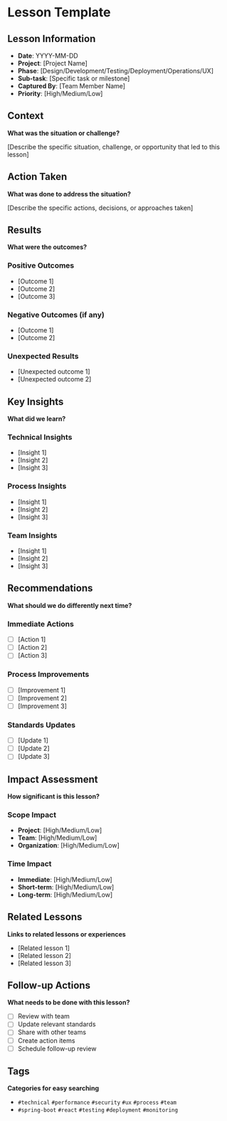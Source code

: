 # Lesson Template

## Lesson Information
- **Date**: YYYY-MM-DD
- **Project**: [Project Name]
- **Phase**: [Design/Development/Testing/Deployment/Operations/UX]
- **Sub-task**: [Specific task or milestone]
- **Captured By**: [Team Member Name]
- **Priority**: [High/Medium/Low]

## Context
**What was the situation or challenge?**

[Describe the specific situation, challenge, or opportunity that led to this lesson]

## Action Taken
**What was done to address the situation?**

[Describe the specific actions, decisions, or approaches taken]

## Results
**What were the outcomes?**

### Positive Outcomes
- [Outcome 1]
- [Outcome 2]
- [Outcome 3]

### Negative Outcomes (if any)
- [Outcome 1]
- [Outcome 2]

### Unexpected Results
- [Unexpected outcome 1]
- [Unexpected outcome 2]

## Key Insights
**What did we learn?**

### Technical Insights
- [Insight 1]
- [Insight 2]
- [Insight 3]

### Process Insights
- [Insight 1]
- [Insight 2]
- [Insight 3]

### Team Insights
- [Insight 1]
- [Insight 2]
- [Insight 3]

## Recommendations
**What should we do differently next time?**

### Immediate Actions
- [ ] [Action 1]
- [ ] [Action 2]
- [ ] [Action 3]

### Process Improvements
- [ ] [Improvement 1]
- [ ] [Improvement 2]
- [ ] [Improvement 3]

### Standards Updates
- [ ] [Update 1]
- [ ] [Update 2]
- [ ] [Update 3]

## Impact Assessment
**How significant is this lesson?**

### Scope Impact
- **Project**: [High/Medium/Low]
- **Team**: [High/Medium/Low]
- **Organization**: [High/Medium/Low]

### Time Impact
- **Immediate**: [High/Medium/Low]
- **Short-term**: [High/Medium/Low]
- **Long-term**: [High/Medium/Low]

## Related Lessons
**Links to related lessons or experiences**

- [Related lesson 1]
- [Related lesson 2]
- [Related lesson 3]

## Follow-up Actions
**What needs to be done with this lesson?**

- [ ] Review with team
- [ ] Update relevant standards
- [ ] Share with other teams
- [ ] Create action items
- [ ] Schedule follow-up review

## Tags
**Categories for easy searching**

- `#technical` `#performance` `#security` `#ux` `#process` `#team`
- `#spring-boot` `#react` `#testing` `#deployment` `#monitoring` 